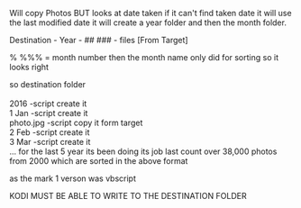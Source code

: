 Will copy Photos BUT looks at date taken if it can't find taken date 
it will use the last modified date
it will create a year folder and then the month folder.	

Destination - Year - ## ### - files [From Target]

% %%% = month number then the month name only did for sorting so it looks right

so
destination folder<br><br>
    2016 -script create it  <br>
        1 Jan -script create it<br>
            photo.jpg -script copy it form target<br>
        2 Feb -script create it<br>
        3 Mar -script create it<br>
...
for the last 5 year its been doing its job last count over 38,000 photos from 2000
which are sorted in the above format

as the mark 1 verson was vbscript
								
KODI MUST BE ABLE TO WRITE TO THE DESTINATION FOLDER	
